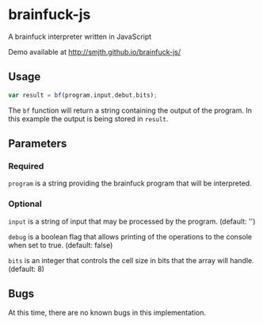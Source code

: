 brainfuck-js
============

A brainfuck interpreter written in JavaScript

Demo available at http://smjth.github.io/brainfuck-js/

## Usage ##

```javascript
var result = bf(program,input,debut,bits);
```

The ```bf``` function will return a string containing the output of the program. In this example the output is being stored in ```result```.


## Parameters ##

### Required ###

```program``` is a string providing the brainfuck program that will be interpreted.

### Optional ###

```input``` is a string of input that may be processed by the program. (default: '')

```debug``` is a boolean flag that allows printing of the operations to the console when set to true. (default: false)

```bits``` is an integer that controls the cell size in bits that the array will handle. (default: 8)

## Bugs ##

At this time, there are no known bugs in this implementation.
